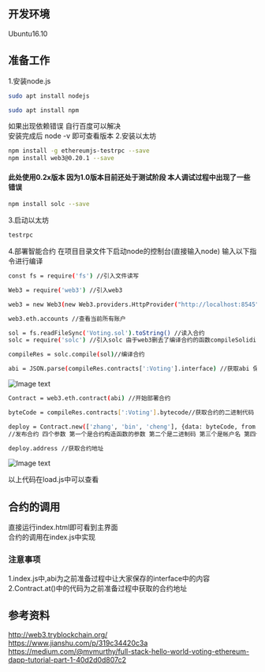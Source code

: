 
## 开发环境
Ubuntu16.10
## 准备工作
1.安装node.js<br>
```Bash
sudo apt install nodejs
```
```Bash
sudo apt install npm
```
如果出现依赖错误 自行百度可以解决<br>
安装完成后 node -v 即可查看版本
2.安装以太坊<br>
```Bash
npm install -g ethereumjs-testrpc --save
npm install web3@0.20.1 --save
```
#### 此处使用0.2x版本 因为1.0版本目前还处于测试阶段 本人调试过程中出现了一些错误
```Bash
npm install solc --save
```
3.启动以太坊<br>
```Bash
testrpc
```
4.部署智能合约
在项目目录文件下启动node的控制台(直接输入node) 输入以下指令进行编译
```Bash
const fs = require('fs') //引入文件读写

Web3 = require('web3') //引入web3

web3 = new Web3(new Web3.providers.HttpProvider("http://localhost:8545"))

web3.eth.accounts //查看当前所有账户

sol = fs.readFileSync('Voting.sol').toString() //读入合约
solc = require('solc') //引入solc 由于web3删去了编译合约的函数compileSolidity 所以需要用到solc来编译

compileRes = solc.compile(sol)//编译合约

abi = JSON.parse(compileRes.contracts[':Voting'].interface) //获取abi 保存interface这串字符串 在后续会用
```
![Image text](https://github.com/jsphLim/VotingSystem/blob/master/img/3.png)
```Bash
Contract = web3.eth.contract(abi) //开始部署合约

byteCode = compileRes.contracts[':Voting'].bytecode//获取合约的二进制代码

deploy = Contract.new(['zhang', 'bin', 'cheng'], {data: byteCode, from: web3.eth.accounts[0], gas: 4000000})
//发布合约 四个参数 第一个是合约构造函数的参数 第二个是二进制码 第三个是帐户名 第四个是gas

deploy.address //获取合约地址
```
![Image text](https://github.com/jsphLim/VotingSystem/blob/master/img/1.png)

以上代码在load.js中可以查看

## 合约的调用
直接运行index.html即可看到主界面<br>
合约的调用在index.js中实现<br>
### 注意事项
1.index.js中,abi为之前准备过程中让大家保存的interface中的内容<br>
2.Contract.at()中的代码为之前准备过程中获取的合约地址

## 参考资料
http://web3.tryblockchain.org/<br>
https://www.jianshu.com/p/319c34420c3a<br>
https://medium.com/@mvmurthy/full-stack-hello-world-voting-ethereum-dapp-tutorial-part-1-40d2d0d807c2

